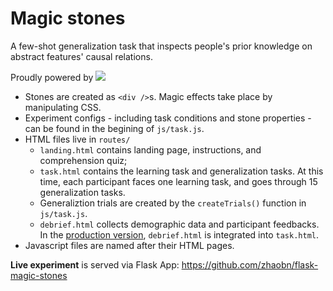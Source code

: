 # Magic stones

A few-shot generalization task that inspects people's prior knowledge on abstract features' causal relations.

Proudly powered by [<img src="http://vanilla-js.com/assets/button.png">](http://vanilla-js.com)

- Stones are created as `<div />`s. Magic effects take place by manipulating CSS.
- Experiment configs - including task conditions and stone properties - can be found in the begining of `js/task.js`.
- HTML files live in `routes/` 
  - `landing.html` contains landing page, instructions, and comprehension quiz;
  - `task.html` contains the learning task and generalization tasks. At this time, each participant faces one learning task, and goes through 15 generalization tasks. 
  - Generaliztion trials are created by the `createTrials()` function in `js/task.js`.
  - `debrief.html` collects demographic data and participant feedbacks. In the [production version](https://github.com/zhaobn/flask-magic-stones), `debrief.html` is integrated into `task.html`.
- Javascript files are named after their HTML pages.

**Live experiment** is served via Flask App: https://github.com/zhaobn/flask-magic-stones
